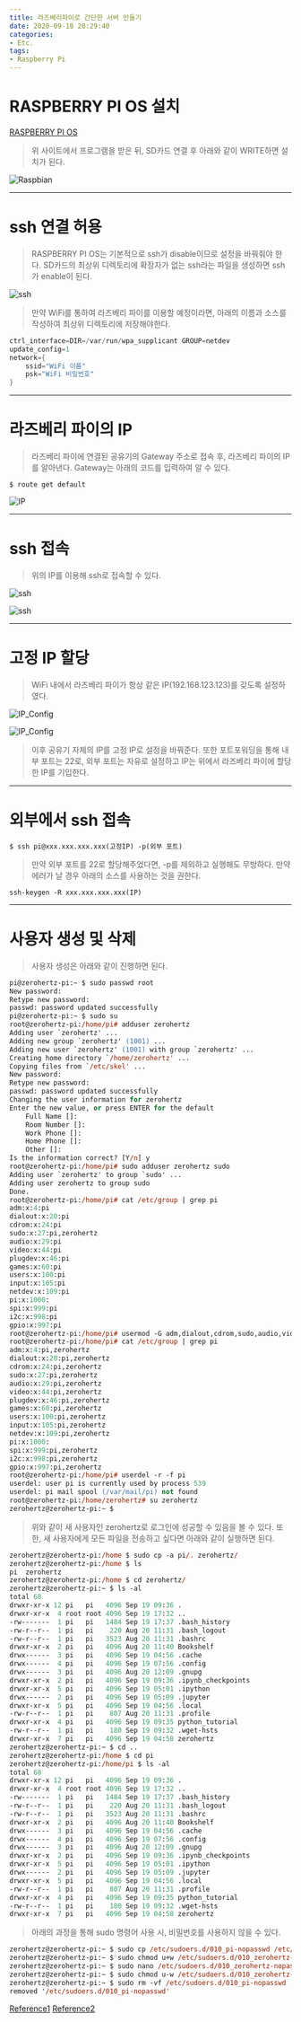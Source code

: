 ```yaml
---
title: 라즈베리파이로 간단한 서버 만들기
date: 2020-09-18 20:29:40
categories:
- Etc.
tags:
- Raspberry Pi
---
```

# RASPBERRY PI OS 설치

[RASPBERRY PI OS](https://www.raspberrypi.com/software/)

> 위 사이트에서 프로그램을 받은 뒤, SD카드 연결 후 아래와 같이 WRITE하면 설치가 된다.

![Raspbian](https://user-images.githubusercontent.com/42334717/93593200-a096ee00-f9ee-11ea-9ea0-e0eb7fb979b4.png)

<!-- More -->

***

# ssh 연결 허용

> RASPBERRY PI OS는 기본적으로 ssh가 disable이므로 설정을 바꿔줘야 한다. SD카드의 최상위 디렉토리에 확장자가 없는 ssh라는 파일을 생성하면 ssh가 enable이 된다.

![ssh](https://user-images.githubusercontent.com/42334717/93593734-975a5100-f9ef-11ea-98c6-06172342eaad.png)

> 만약 WiFi를 통하여 라즈베리 파이를 이용할 예정이라면, 아래의 이름과 소스를 작성하여 최상위 디렉토리에 저장해야한다.

~~~cpp wpa_supplicant.conf
ctrl_interface=DIR=/var/run/wpa_supplicant GROUP=netdev
update_config=1
network={
    ssid="WiFi 이름"
    psk="WiFi 비밀번호"
}
~~~

***

# 라즈베리 파이의 IP

> 라즈베리 파이에 연결된 공유기의 Gateway 주소로 접속 후, 라즈베리 파이의 IP를 알아낸다. Gateway는 아래의 코드를 입력하여 알 수 있다.

```shell
$ route get default
```

![IP](https://user-images.githubusercontent.com/42334717/93594589-2025bc80-f9f1-11ea-869b-eecafaf3e4d8.png)

***

# ssh 접속

> 위의 IP를 이용해 ssh로 접속할 수 있다.

![ssh](https://user-images.githubusercontent.com/42334717/93594705-4f3c2e00-f9f1-11ea-915d-cf68fa265a84.png)

![ssh](https://user-images.githubusercontent.com/42334717/93594775-75fa6480-f9f1-11ea-9b75-73e182a4ef75.png)

***

# 고정 IP 할당

> WiFi 내에서 라즈베리 파이가 항상 같은 IP(192.168.123.123)를 갖도록 설정하였다.

![IP_Config](https://user-images.githubusercontent.com/42334717/93595293-71827b80-f9f2-11ea-9afd-218e8805b629.png)

![IP_Config](https://user-images.githubusercontent.com/42334717/93595386-a098ed00-f9f2-11ea-9600-c2e1231ae1a0.png)

> 이후 공유기 자체의 IP를 고정 IP로 설정을 바꿔준다. 또한 포트포워딩을 통해 내부 포트는 22로, 외부 포트는 자유로 설정하고 IP는 위에서 라즈베리 파이에 할당한 IP를 기입한다.

***

# 외부에서 ssh 접속

```shell
$ ssh pi@xxx.xxx.xxx.xxx(고정IP) -p(외부 포트)
```

> 만약 외부 포트를 22로 할당해주었다면, -p를 제외하고 실행해도 무방하다. 만약 에러가 날 경우 아래의 소스를 사용하는 것을 권한다.

```shell
ssh-keygen -R xxx.xxx.xxx.xxx(IP)
```

***

# 사용자 생성 및 삭제

> 사용자 생성은 아래와 같이 진행하면 된다.

~~~ps
pi@zerohertz-pi:~ $ sudo passwd root
New password:
Retype new password:
passwd: password updated successfully
pi@zerohertz-pi:~ $ sudo su
root@zerohertz-pi:/home/pi# adduser zerohertz
Adding user `zerohertz' ...
Adding new group `zerohertz' (1001) ...
Adding new user `zerohertz' (1001) with group `zerohertz' ...
Creating home directory `/home/zerohertz' ...
Copying files from `/etc/skel' ...
New password:
Retype new password:
passwd: password updated successfully
Changing the user information for zerohertz
Enter the new value, or press ENTER for the default
	Full Name []:
	Room Number []:
	Work Phone []:
	Home Phone []:
	Other []:
Is the information correct? [Y/n] y
root@zerohertz-pi:/home/pi# sudo adduser zerohertz sudo
Adding user `zerohertz' to group `sudo' ...
Adding user zerohertz to group sudo
Done.
root@zerohertz-pi:/home/pi# cat /etc/group | grep pi
adm:x:4:pi
dialout:x:20:pi
cdrom:x:24:pi
sudo:x:27:pi,zerohertz
audio:x:29:pi
video:x:44:pi
plugdev:x:46:pi
games:x:60:pi
users:x:100:pi
input:x:105:pi
netdev:x:109:pi
pi:x:1000:
spi:x:999:pi
i2c:x:998:pi
gpio:x:997:pi
root@zerohertz-pi:/home/pi# usermod -G adm,dialout,cdrom,sudo,audio,video,plugdev,games,users,input,netdev,spi,i2c,gpio zerohertz
root@zerohertz-pi:/home/pi# cat /etc/group | grep pi
adm:x:4:pi,zerohertz
dialout:x:20:pi,zerohertz
cdrom:x:24:pi,zerohertz
sudo:x:27:pi,zerohertz
audio:x:29:pi,zerohertz
video:x:44:pi,zerohertz
plugdev:x:46:pi,zerohertz
games:x:60:pi,zerohertz
users:x:100:pi,zerohertz
input:x:105:pi,zerohertz
netdev:x:109:pi,zerohertz
pi:x:1000:
spi:x:999:pi,zerohertz
i2c:x:998:pi,zerohertz
gpio:x:997:pi,zerohertz
root@zerohertz-pi:/home/pi# userdel -r -f pi
userdel: user pi is currently used by process 539
userdel: pi mail spool (/var/mail/pi) not found
root@zerohertz-pi:/home/zerohertz# su zerohertz
zerohertz@zerohertz-pi:~ $
~~~

> 위와 같이 새 사용자인 zerohertz로 로그인에 성공할 수 있음을 볼 수 있다. 또한, 새 사용자에게 모든 파일을 전송하고 싶다면 아래와 같이 실행하면 된다.

~~~ps
zerohertz@zerohertz-pi:/home $ sudo cp -a pi/. zerohertz/
zerohertz@zerohertz-pi:/home $ ls
pi  zerohertz
zerohertz@zerohertz-pi:/home $ cd zerohertz/
zerohertz@zerohertz-pi:~ $ ls -al
total 68
drwxr-xr-x 12 pi   pi   4096 Sep 19 09:36 .
drwxr-xr-x  4 root root 4096 Sep 19 17:32 ..
-rw-------  1 pi   pi   1484 Sep 19 17:37 .bash_history
-rw-r--r--  1 pi   pi    220 Aug 20 11:31 .bash_logout
-rw-r--r--  1 pi   pi   3523 Aug 20 11:31 .bashrc
drwxr-xr-x  2 pi   pi   4096 Aug 20 11:40 Bookshelf
drwx------  3 pi   pi   4096 Sep 19 04:56 .cache
drwx------  4 pi   pi   4096 Sep 19 07:56 .config
drwx------  3 pi   pi   4096 Aug 20 12:09 .gnupg
drwxr-xr-x  2 pi   pi   4096 Sep 19 09:36 .ipynb_checkpoints
drwxr-xr-x  5 pi   pi   4096 Sep 19 05:01 .ipython
drwx------  2 pi   pi   4096 Sep 19 05:09 .jupyter
drwxr-xr-x  5 pi   pi   4096 Sep 19 04:56 .local
-rw-r--r--  1 pi   pi    807 Aug 20 11:31 .profile
drwxr-xr-x  4 pi   pi   4096 Sep 19 09:35 python_tutorial
-rw-r--r--  1 pi   pi    180 Sep 19 09:32 .wget-hsts
drwxr-xr-x  7 pi   pi   4096 Sep 19 04:58 zerohertz
zerohertz@zerohertz-pi:~ $ cd ..
zerohertz@zerohertz-pi:/home $ cd pi
zerohertz@zerohertz-pi:/home/pi $ ls -al
total 68
drwxr-xr-x 12 pi   pi   4096 Sep 19 09:36 .
drwxr-xr-x  4 root root 4096 Sep 19 17:32 ..
-rw-------  1 pi   pi   1484 Sep 19 17:37 .bash_history
-rw-r--r--  1 pi   pi    220 Aug 20 11:31 .bash_logout
-rw-r--r--  1 pi   pi   3523 Aug 20 11:31 .bashrc
drwxr-xr-x  2 pi   pi   4096 Aug 20 11:40 Bookshelf
drwx------  3 pi   pi   4096 Sep 19 04:56 .cache
drwx------  4 pi   pi   4096 Sep 19 07:56 .config
drwx------  3 pi   pi   4096 Aug 20 12:09 .gnupg
drwxr-xr-x  2 pi   pi   4096 Sep 19 09:36 .ipynb_checkpoints
drwxr-xr-x  5 pi   pi   4096 Sep 19 05:01 .ipython
drwx------  2 pi   pi   4096 Sep 19 05:09 .jupyter
drwxr-xr-x  5 pi   pi   4096 Sep 19 04:56 .local
-rw-r--r--  1 pi   pi    807 Aug 20 11:31 .profile
drwxr-xr-x  4 pi   pi   4096 Sep 19 09:35 python_tutorial
-rw-r--r--  1 pi   pi    180 Sep 19 09:32 .wget-hsts
drwxr-xr-x  7 pi   pi   4096 Sep 19 04:58 zerohertz
~~~

> 아래의 과정을 통해 sudo 명령어 사용 시, 비밀번호를 사용하지 않을 수 있다.

~~~ps
zerohertz@zerohertz-pi:~ $ sudo cp /etc/sudoers.d/010_pi-nopasswd /etc/sudoers.d/010_zerohertz-nopasswd
zerohertz@zerohertz-pi:~ $ sudo chmod u+w /etc/sudoers.d/010_zerohertz-nopasswd
zerohertz@zerohertz-pi:~ $ sudo nano /etc/sudoers.d/010_zerohertz-nopasswd
zerohertz@zerohertz-pi:~ $ sudo chmod u-w /etc/sudoers.d/010_zerohertz-nopasswd
zerohertz@zerohertz-pi:~ $ sudo rm -vf /etc/sudoers.d/010_pi-nopasswd
removed '/etc/sudoers.d/010_pi-nopasswd'
~~~

[Reference1](https://blog.dalso.org/raspberry-pi/raspberry-pi-4/7891)
[Reference2](https://gist.github.com/JeremyIglehart/84251d8b6405eaa640d6546b2a1ae8bc)